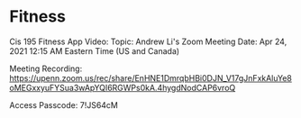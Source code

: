 # Fitness
Cis 195 Fitness App
Video:
Topic: Andrew Li's Zoom Meeting
Date: Apr 24, 2021 12:15 AM Eastern Time (US and Canada)

Meeting Recording:
https://upenn.zoom.us/rec/share/EnHNE1DmrqbHBi0DJN_V17gJnFxkAluYe8oMEGxxyuFYSua3wApYQI6RGWPs0kA.4hygdNodCAP6vroQ

Access Passcode: 7!JS64cM

